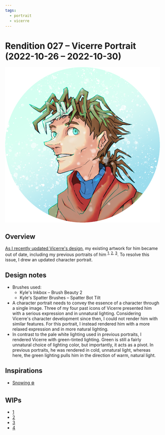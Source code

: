 ```yaml
---
tags:
  - portrait
  - vicerre
---
```


# Rendition 027 – Vicerre Portrait (2022-10-26 – 2022-10-30)

<img src="assets/2022-10-26_image-045.png">

## Overview

[As I recently updated Vicerre's design](2022-10-18_illustration-009_evolved.md), my existing artwork for him became out of date, including my previous portraits of him <sup>[1](../2021/2021-07-01_rendition-003_profile-icon.md), [2](2022-07-05_rendition-018_icon.md), [3](2022-07-25_rendition-020_icon.md)</sup>. To resolve this issue, I drew an updated character portrait.

## Design notes

- Brushes used:
  - Kyle's Inkbox – Brush Beauty 2
  - Kyle's Spatter Brushes – Spatter Bot Tilt
- A character portrait needs to convey the essence of a character through a single image. Three of my four past icons of Vicerre presented him with a serious expression and in unnatural lighting. Considering Vicerre's character development since then, I could not render him with similar features. For this portrait, I instead rendered him with a more relaxed expression and in more natural lighting.
- In contrast to the pale white lighting used in previous portraits, I rendered Vicerre with green-tinted lighting. Green is still a fairly unnatural choice of lighting color, but importantly, it acts as a pivot. In previous portraits, he was rendered in cold, unnatural light, whereas here, the green lighting pulls him in the direction of warm, natural light.

## Inspirations

- [Snowing ❄️](https://koryabeebee.tumblr.com/post/666671972854497280/snowing-spamton-au-by-arrowsperpetualcringe)

## WIPs

- [1](https://cdn.discordapp.com/attachments/331457840231219201/1035030506368159805/unknown.png)
- [2](https://cdn.discordapp.com/attachments/331457840231219201/1035379184689758228/unknown.png)
- [3](https://cdn.discordapp.com/attachments/331457840231219201/1036109991096098886/unknown.png)
- [4](https://cdn.discordapp.com/attachments/1031694106717589544/1036125390160277524/unknown.png)
